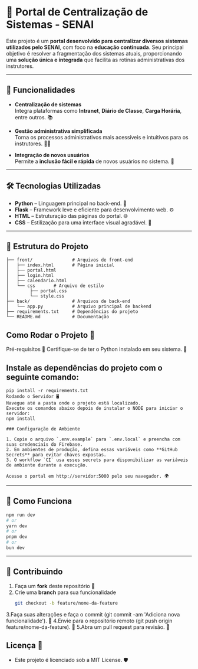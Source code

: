 # 🚀 Portal de Centralização de Sistemas - SENAI

Este projeto é um **portal desenvolvido para centralizar diversos sistemas utilizados pelo SENAI**, com foco na **educação continuada**. Seu principal objetivo é resolver a fragmentação dos sistemas atuais, proporcionando uma **solução única e integrada** que facilita as rotinas administrativas dos instrutores.

---

## 🌟 Funcionalidades

- **Centralização de sistemas**  
  Integra plataformas como **Intranet**, **Diário de Classe**, **Carga Horária**, entre outros. 📚

- **Gestão administrativa simplificada**  
  Torna os processos administrativos mais acessíveis e intuitivos para os instrutores. 🧑‍🏫

- **Integração de novos usuários**  
  Permite a **inclusão fácil e rápida** de novos usuários no sistema. 👥

---

## 🛠️ Tecnologias Utilizadas

- **Python** – Linguagem principal no back-end. 🐍  
- **Flask** – Framework leve e eficiente para desenvolvimento web. ⚙️  
- **HTML** – Estruturação das páginas do portal. 🌐  
- **CSS** – Estilização para uma interface visual agradável. 🎨

---

## 📁 Estrutura do Projeto

```
├── front/               # Arquivos de front-end
│   ├── index.html       # Página inicial
│   ├── portal.html
│   ├── login.html
│   ├── calendario.html           
│   └── css       # Arquivo de estilo
│        ├── portal.css
│        └── style.css 
├── back/                # Arquivos de back-end
│   └── app.py           # Arquivo principal de backend
├── requirements.txt     # Dependências do projeto
└── README.md            # Documentação
```
## Como Rodar o Projeto 🚗
Pré-requisitos 🔧
Certifique-se de ter o Python instalado em seu sistema. 🐍

## Instale as dependências do projeto com o seguinte comando:
```
pip install -r requirements.txt
Rodando o Servidor 🖥️
Navegue até a pasta onde o projeto está localizado.
Execute os comandos abaixo depois de instalar o NODE para iniciar o servidor:
npm install

### Configuração de Ambiente

1. Copie o arquivo `.env.example` para `.env.local` e preencha com suas credenciais do Firebase.
2. Em ambientes de produção, defina essas variáveis como **GitHub Secrets** para evitar chaves expostas.
3. O workflow `CI` usa esses secrets para disponibilizar as variáveis de ambiente durante a execução.

Acesse o portal em http://servidor:5000 pelo seu navegador. 🌍
```
---

## 🔄 Como Funciona

```bash
npm run dev
# or
yarn dev
# or
pnpm dev
# or
bun dev
```

---

## 🤝 Contribuindo

1. Faça um **fork** deste repositório 🍴  
2. Crie uma **branch** para sua funcionalidade  
   ```bash
   git checkout -b feature/nome-da-feature
   ```
3.Faça suas alterações e faça o commit (git commit -am 'Adiciona nova funcionalidade'). 📝
4.Envie para o repositório remoto (git push origin feature/nome-da-feature). 🚀
5.Abra um pull request para revisão. 🔄

## Licença 📜
- Este projeto é licenciado sob a MIT License. 🛡️
